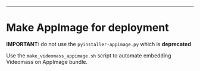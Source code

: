 -----------------
# Make AppImage for deployment 

**IMPORTANT:** do not use the `pyinstaller-appimage.py` which is **deprecated**   

Use the `make_videomass_appimage.sh` script to automate embedding
Videomass on AppImage bundle.